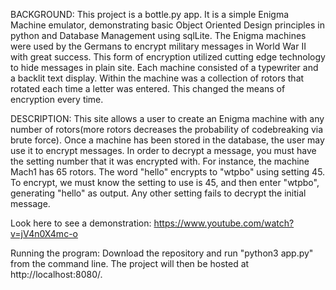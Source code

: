 BACKGROUND: This project is a bottle.py app. It is a simple Enigma Machine emulator, demonstrating basic Object Oriented Design principles in python and Database Management using sqlLite. The Enigma machines were used by the Germans to encrypt military messages in World War II with great success. This form of encryption utilized cutting edge technology to hide messages in plain site. Each machine consisted of a typewriter and a backlit text display. Within the machine was a collection of rotors that rotated each time a letter was entered. This changed the means of encryption every time. 

DESCRIPTION: This site allows a user to create an Enigma machine with any number of rotors(more rotors decreases the probability of codebreaking via brute force). Once a machine has been stored in the database, the user may use it to encrypt messages. In order to decrypt a message, you must have the setting number that it was encrypted with. For instance, the machine Mach1 has 65 rotors. The word "hello" encrypts to "wtpbo" using setting 45. To encrypt, we must know the setting to use is 45, and then enter "wtpbo", generating "hello" as output. Any other setting fails to decrypt the initial message.

Look here to see a demonstration: https://www.youtube.com/watch?v=jV4n0X4mc-o

Running the program: Download the repository and run "python3 app.py" from the command line. The project will then be hosted at http://localhost:8080/.
